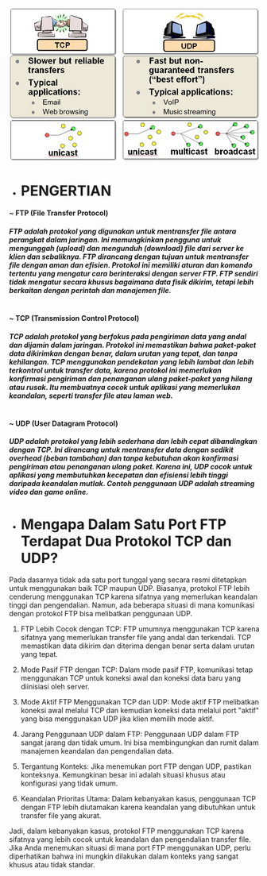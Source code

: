 ![TCP dan UDP](./assets/tcp-udp-comparison-diagram-2.jpg)

- # __PENGERTIAN__
#### ~ FTP (File Transfer Protocol)
##### FTP adalah protokol yang digunakan untuk mentransfer file antara perangkat dalam jaringan. Ini memungkinkan pengguna untuk mengunggah (upload) dan mengunduh (download) file dari server ke klien dan sebaliknya. FTP dirancang dengan tujuan untuk mentransfer file dengan aman dan efisien. Protokol ini memiliki aturan dan komando tertentu yang mengatur cara berinteraksi dengan server FTP. FTP sendiri tidak mengatur secara khusus bagaimana data fisik dikirim, tetapi lebih berkaitan dengan perintah dan manajemen file.
#
#### ~ TCP (Transmission Control Protocol)
##### TCP adalah protokol yang berfokus pada pengiriman data yang andal dan dijamin dalam jaringan. Protokol ini memastikan bahwa paket-paket data dikirimkan dengan benar, dalam urutan yang tepat, dan tanpa kehilangan. TCP menggunakan pendekatan yang lebih lambat dan lebih terkontrol untuk transfer data, karena protokol ini memerlukan konfirmasi pengiriman dan penanganan ulang paket-paket yang hilang atau rusak. Itu membuatnya cocok untuk aplikasi yang memerlukan keandalan, seperti transfer file atau laman web.
#
#### ~ UDP (User Datagram Protocol)
##### UDP adalah protokol yang lebih sederhana dan lebih cepat dibandingkan dengan TCP. Ini dirancang untuk mentransfer data dengan sedikit overhead (beban tambahan) dan tanpa kebutuhan akan konfirmasi pengiriman atau penanganan ulang paket. Karena ini, UDP cocok untuk aplikasi yang membutuhkan kecepatan dan efisiensi lebih tinggi daripada keandalan mutlak. Contoh penggunaan UDP adalah streaming video dan game online.
#
#
#
- # Mengapa Dalam Satu Port FTP Terdapat Dua Protokol TCP dan UDP?
Pada dasarnya tidak ada satu port tunggal yang secara resmi ditetapkan untuk menggunakan baik TCP maupun UDP. Biasanya, protokol FTP lebih cenderung menggunakan TCP karena sifatnya yang memerlukan keandalan tinggi dan pengendalian. Namun, ada beberapa situasi di mana komunikasi dengan protokol FTP bisa melibatkan penggunaan UDP.
1. FTP Lebih Cocok dengan TCP:
FTP umumnya menggunakan TCP karena sifatnya yang memerlukan transfer file yang andal dan terkendali. TCP memastikan data dikirim dan diterima dengan benar serta dalam urutan yang tepat.

2. Mode Pasif FTP dengan TCP:
Dalam mode pasif FTP, komunikasi tetap menggunakan TCP untuk koneksi awal dan koneksi data baru yang diinisiasi oleh server.
3. Mode Aktif FTP Menggunakan TCP dan UDP:
Mode aktif FTP melibatkan koneksi awal melalui TCP dan kemudian koneksi data melalui port "aktif" yang bisa menggunakan UDP jika klien memilih mode aktif.
4. Jarang Penggunaan UDP dalam FTP:
Penggunaan UDP dalam FTP sangat jarang dan tidak umum. Ini bisa membingungkan dan rumit dalam manajemen keandalan dan pengendalian data.
5. Tergantung Konteks:
Jika menemukan port FTP dengan UDP, pastikan konteksnya. Kemungkinan besar ini adalah situasi khusus atau konfigurasi yang tidak umum.
6. Keandalan Prioritas Utama:
Dalam kebanyakan kasus, penggunaan TCP dengan FTP lebih diutamakan karena keandalan yang dibutuhkan untuk transfer file yang akurat.

Jadi, dalam kebanyakan kasus, protokol FTP menggunakan TCP karena sifatnya yang lebih cocok untuk keandalan dan pengendalian transfer file. Jika Anda menemukan situasi di mana port FTP menggunakan UDP, perlu diperhatikan bahwa ini mungkin dilakukan dalam konteks yang sangat khusus atau tidak standar.
